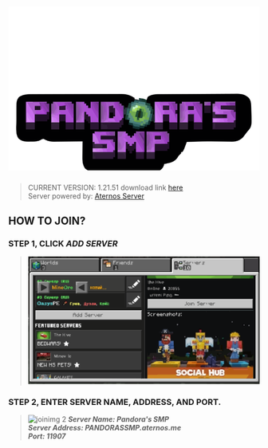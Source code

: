 # ![pandora logo](https://github.com/Poptarted311/imgs/blob/main/Untitled2_20240915180608.svg)
> CURRENT VERSION: 1.21.51
> download link [here](https://mcpedl.org/minecraft-pe-1-21-51-apk/)\
> Server powered by: [Aternos Server](https://aternos.org/:en/)
## HOW TO JOIN?
### STEP 1, CLICK ***ADD SERVER***
> ![joinimg 1](https://github.com/Poptarted311/imgs/blob/main/Join2.svg)
### STEP 2, ENTER SERVER NAME, ADDRESS, AND PORT.
> ![joinimg 2](https://github.com/Poptarted311/imgs/blob/main/PANDORA%E2%80%99S%20SMP.svg)
> ***Server Name: Pandora's SMP***\
> ***Server Address: PANDORASSMP.aternos.me***\
> ***Port: 11907***
